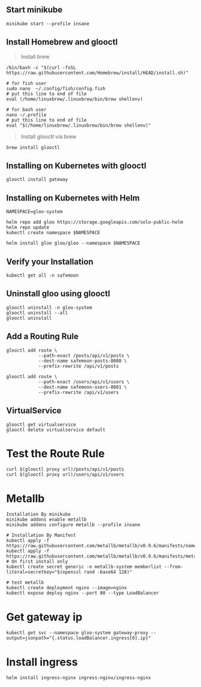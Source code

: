 ## Start minikube
```
minikube start --profile insane
```
## Install Homebrew and glooctl
> Install brew
```
/bin/bash -c "$(curl -fsSL https://raw.githubusercontent.com/Homebrew/install/HEAD/install.sh)"

# for fish user
sudo nano  ~/.config/fish/config.fish
# put this line to end of file
eval (/home/linuxbrew/.linuxbrew/bin/brew shellenv)

# for bash user
nano ~/.profile
# put this line to end of file
eval "$(/home/linuxbrew/.linuxbrew/bin/brew shellenv)"
```
> Install glooctl via brew
```
brew install glooctl
```

## Installing on Kubernetes with glooctl 
```
glooctl install gateway
```

## Installing on Kubernetes with Helm 
```
NAMESPACE=gloo-system

helm repo add gloo https://storage.googleapis.com/solo-public-helm
helm repo update
kubectl create namespace $NAMESPACE

helm install gloo gloo/gloo --namespace $NAMESPACE
```

## Verify your Installation 
```
kubectl get all -n safemoon

```

## Uninstall gloo using glooctl
```
glooctl uninstall -n gloo-system
glooctl uninstall --all
glooctl uninstall
```

## Add a Routing Rule
```
glooctl add route \
            --path-exact /posts/api/v1/posts \
            --dest-name safemoon-posts-8080 \
            --prefix-rewrite /api/v1/posts

glooctl add route \
            --path-exact /users/api/v1/users \
            --dest-name safemoon-users-8081 \
            --prefix-rewrite /api/v1/users
```

## VirtualService
```
glooctl get virtualservice
glooctl delete virtualservice default
```

# Test the Route Rule 
```
curl $(glooctl proxy url)/posts/api/v1/posts
curl $(glooctl proxy url)/users/api/v1/users
```

# Metallb
```
Installation By minikube
minikube addons enable metallb
minikube addons configure metallb --profile insane

# Installation By Manifest
kubectl apply -f https://raw.githubusercontent.com/metallb/metallb/v0.9.6/manifests/namespace.yaml
kubectl apply -f https://raw.githubusercontent.com/metallb/metallb/v0.9.6/manifests/metallb.yaml
# On first install only
kubectl create secret generic -n metallb-system memberlist --from-literal=secretkey="$(openssl rand -base64 128)"

# test metallb
kubectl create deployment nginx --image=nginx
kubectl expose deploy nginx --port 80 --type LoadBalancer
```

# Get gateway ip
```
kubectl get svc --namespace gloo-system gateway-proxy --output=jsonpath="{.status.loadBalancer.ingress[0].ip}"
```

# Install ingress
```
helm install ingress-nginx ingress-nginx/ingress-nginx
```
